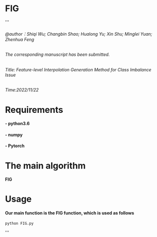 # FIG
'''
###### @author：Shiqi Wu; Changbin Shao; Hualong Yu; Xin Shu; Minglei Yuan; Zhenhua Feng
###### The corresponding manuscript has been submitted.
###### Title: Feature-level Interpolation Generation Method for Class Imbalance Issue
###### Time:2022/11/22

# Requirements
#### - python3.6
#### - numpy
#### - Pytorch

# The main algorithm
#### FIG

# Usage
#### Our main  function is the FIG function, which is used as follows
```python
python FIG.py
```
'''
